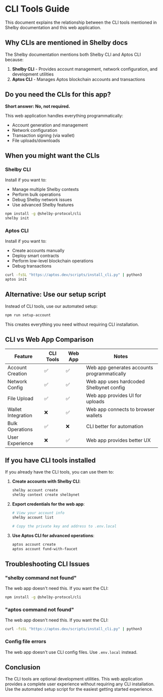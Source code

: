 # CLI Tools Guide

This document explains the relationship between the CLI tools mentioned in Shelby documentation and this web application.

## Why CLIs are mentioned in Shelby docs

The Shelby documentation mentions both Shelby CLI and Aptos CLI because:

1. **Shelby CLI** - Provides account management, network configuration, and development utilities
2. **Aptos CLI** - Manages Aptos blockchain accounts and transactions

## Do you need the CLIs for this app?

**Short answer: No, not required.**

This web application handles everything programmatically:
- Account generation and management
- Network configuration
- Transaction signing (via wallet)
- File uploads/downloads

## When you might want the CLIs

### Shelby CLI
Install if you want to:
- Manage multiple Shelby contexts
- Perform bulk operations
- Debug Shelby network issues
- Use advanced Shelby features

```bash
npm install -g @shelby-protocol/cli
shelby init
```

### Aptos CLI
Install if you want to:
- Create accounts manually
- Deploy smart contracts
- Perform low-level blockchain operations
- Debug transactions

```bash
curl -fsSL "https://aptos.dev/scripts/install_cli.py" | python3
aptos init
```

## Alternative: Use our setup script

Instead of CLI tools, use our automated setup:

```bash
npm run setup-account
```

This creates everything you need without requiring CLI installation.

## CLI vs Web App Comparison

| Feature | CLI Tools | Web App | Notes |
|---------|-----------|---------|-------|
| Account Creation | ✅ | ✅ | Web app generates accounts programmatically |
| Network Config | ✅ | ✅ | Web app uses hardcoded Shelbynet config |
| File Upload | ✅ | ✅ | Web app provides UI for uploads |
| Wallet Integration | ❌ | ✅ | Web app connects to browser wallets |
| Bulk Operations | ✅ | ❌ | CLI better for automation |
| User Experience | ❌ | ✅ | Web app provides better UX |

## If you have CLI tools installed

If you already have the CLI tools, you can use them to:

1. **Create accounts with Shelby CLI**:
   ```bash
   shelby account create
   shelby context create shelbynet
   ```

2. **Export credentials for the web app**:
   ```bash
   # View your account info
   shelby account list
   
   # Copy the private key and address to .env.local
   ```

3. **Use Aptos CLI for advanced operations**:
   ```bash
   aptos account create
   aptos account fund-with-faucet
   ```

## Troubleshooting CLI Issues

### "shelby command not found"
The web app doesn't need this. If you want the CLI:
```bash
npm install -g @shelby-protocol/cli
```

### "aptos command not found"
The web app doesn't need this. If you want the CLI:
```bash
curl -fsSL "https://aptos.dev/scripts/install_cli.py" | python3
```

### Config file errors
The web app doesn't use CLI config files. Use `.env.local` instead.

## Conclusion

The CLI tools are optional development utilities. This web application provides a complete user experience without requiring any CLI installation. Use the automated setup script for the easiest getting started experience.
